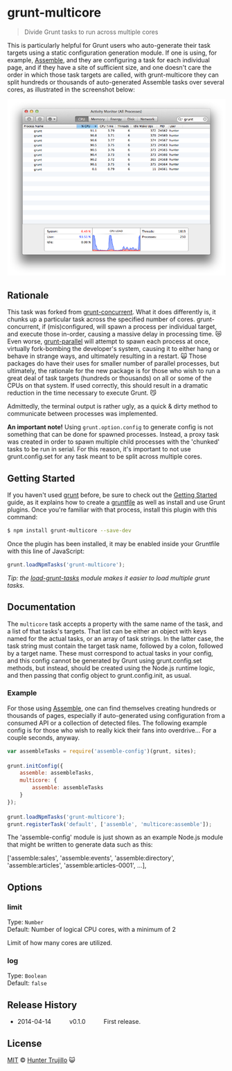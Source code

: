 # grunt-multicore

> Divide Grunt tasks to run across multiple cores

This is particularly helpful for Grunt users who auto-generate their task targets using a static configuration generation module. If one is using, for example, [Assemble](http://assemble.io/), and they are configuring a task for each individual page, and if they have a site of sufficient size, and one doesn't care the order in which those task targets are called, with grunt-multicore they can split hundreds or thousands of auto-generated Assemble tasks over several cores, as illustrated in the screenshot below:

![screenshot](screenshot.png)

## Rationale

This task was forked from [grunt-concurrent](https://github.com/sindresorhus/grunt-concurrent). What it does differently is, it chunks up a particular task across the specified number of cores. grunt-concurrent, if (mis)configured, will spawn a process per individual target, and execute those in-order, causing a massive delay in processing time. :crying_cat_face: Even worse, [grunt-parallel](https://github.com/iammerrick/grunt-parallel) will attempt to spawn each process at once, virtually fork-bombing the developer's system, causing it to either hang or behave in strange ways, and ultimately resulting in a restart. :scream_cat: Those packages do have their uses for smaller number of parallel processes, but ultimately, the rationale for the new package is for those who wish to run a great deal of task targets (hundreds or thousands) on all or some of the CPUs on that system. If used correctly, this should result in a dramatic reduction in the time necessary to execute Grunt. :smirk_cat:

Admittedly, the terminal output is rather ugly, as a quick & dirty method to communicate between processes was implemented.

**An important note!** Using `grunt.option.config` to generate config is not something that can be done for spawned processes. Instead, a proxy task was created in order to spawn multiple child processes with the 'chunked' tasks to be run in serial. For this reason, it's important to not use grunt.config.set for any task meant to be split across multiple cores.

## Getting Started

If you haven't used [grunt][] before, be sure to check out the [Getting Started][] guide, as it explains how to create a [gruntfile][Getting Started] as well as install and use Grunt plugins. Once you're familiar with that process, install this plugin with this command:

```bash
$ npm install grunt-multicore --save-dev
```

Once the plugin has been installed, it may be enabled inside your Gruntfile with this line of JavaScript:

```js
grunt.loadNpmTasks('grunt-multicore');
```

*Tip: the [load-grunt-tasks](https://github.com/sindresorhus/load-grunt-tasks) module makes it easier to load multiple grunt tasks.*


[Grunt]: http://gruntjs.com
[Getting Started]: https://github.com/gruntjs/grunt/wiki/Getting-started


## Documentation

The `multicore` task accepts a property with the same name of the task, and a list of that tasks's targets. That list can be either an object with keys named for the actual tasks, or an array of task strings. In the latter case, the task string must contain the target task name, followed by a colon, followed by a target name. These must correspond to actual tasks in your config, and this config cannot be generated by Grunt using grunt.config.set methods, but instead, should be created using the Node.js runtime logic, and then passing that config object to grunt.config.init, as usual.

### Example

For those using [Assemble](http://assemble.io/), one can find themselves creating hundreds or thousands of pages, especially if auto-generated using configuration from a consumed API or a collection of detected files. The following example config is for those who wish to really kick their fans into overdrive... For a couple seconds, anyway.

```js
var assembleTasks = require('assemble-config')(grunt, sites);

grunt.initConfig({
	assemble: assembleTasks,
	multicore: {
		assemble: assembleTasks
	}
});

grunt.loadNpmTasks('grunt-multicore');
grunt.registerTask('default', ['assemble', 'multicore:assemble']);
```

The 'assemble-config' module is just shown as an example Node.js module that might be written to generate data such as this:

['assemble:sales', 'assemble:events', 'assemble:directory', 'assemble:articles', 'assemble:articles-0001', ...],

## Options

### limit

Type: `Number`  
Default: Number of logical CPU cores, with a minimum of 2

Limit of how many cores are utilized.

### log

Type: `Boolean`  
Default: `false`

## Release History

 * 2014-04-14   v0.1.0   First release.

## License

[MIT](http://opensource.org/licenses/MIT) © [Hunter Trujillo](http://infocraft.org) :smiley_cat:
